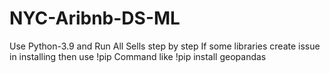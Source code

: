 # NYC-Aribnb-DS-ML

Use Python-3.9
and 
Run All Sells step by step
If some libraries create issue in installing
then use 
!pip Command like
!pip install geopandas
